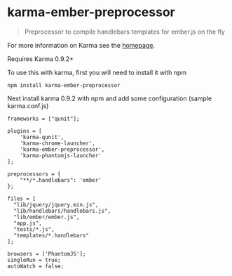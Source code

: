 # karma-ember-preprocessor

> Preprocessor to compile handlebars templates for ember.js on the fly

For more information on Karma see the [homepage].

Requires Karma 0.9.2+

To use this with karma, first you will need to install it with npm

    npm install karma-ember-preprocessor

Next install karma 0.9.2 with npm and add some configuration (sample karma.conf.js)

    frameworks = ["qunit"];

    plugins = [
        'karma-qunit',
        'karma-chrome-launcher',
        'karma-ember-preprocessor',
        'karma-phantomjs-launcher'
    ];

    preprocessors = {
        "**/*.handlebars": 'ember'
    };

    files = [
      "lib/jquery/jquery.min.js",
      "lib/handlebars/handlebars.js",
      "lib/ember/ember.js",
      "app.js",
      "tests/*.js",
      "templates/*.handlebars"
    ];

    browsers = ['PhantomJS'];
    singleRun = true;
    autoWatch = false;


[homepage]: http://karma-runner.github.com

